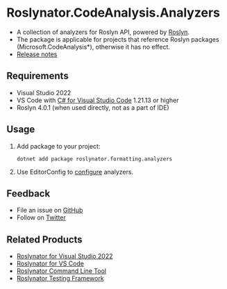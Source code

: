 # Roslynator.CodeAnalysis.Analyzers

* A collection of analyzers for Roslyn API, powered by [Roslyn](https://github.com/dotnet/roslyn).
* The package is applicable for projects that reference Roslyn packages (Microsoft.CodeAnalysis*), otherwise it has no effect.
* [Release notes](https://github.com/josefpihrt/roslynator/blob/master/ChangeLog.md)

## Requirements

* Visual Studio 2022
* VS Code with [C# for Visual Studio Code](https://marketplace.visualstudio.com/items?itemName=ms-dotnettools.csharp) 1.21.13 or higher
* Roslyn 4.0.1 (when used directly, not as a part of IDE)

## Usage

1) Add package to your project:
   ```shell
   dotnet add package roslynator.formatting.analyzers
   ```

2) Use EditorConfig to [configure](https://github.com/josefpihrt/roslynator/blob/master/docs/Configuration.md) analyzers.

## Feedback

* File an issue on [GitHub](https://github.com/josefpihrt/roslynator/issues/new)
* Follow on [Twitter](https://twitter.com/roslynator)

## Related Products

* [Roslynator for Visual Studio 2022](https://marketplace.visualstudio.com/items?itemName=josefpihrt.Roslynator2022)
* [Roslynator for VS Code](https://marketplace.visualstudio.com/items?itemName=josefpihrt-vscode.roslynator)
* [Roslynator Command Line Tool](https://www.nuget.org/packages/Roslynator.DotNet.Cli)
* [Roslynator Testing Framework](https://www.nuget.org/packages/Roslynator.Testing.CSharp.Xunit)
